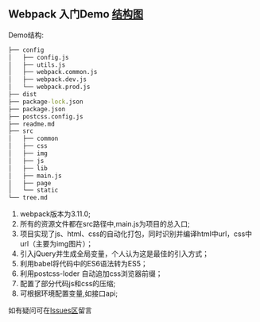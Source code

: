 ## Webpack 入门Demo [结构图](https://www.haohome.top/file/webpack.html)

Demo结构:

```cmd
├── config
│   ├── config.js
│   ├── utils.js
│   ├── webpack.common.js
│   ├── webpack.dev.js
│   └── webpack.prod.js
├── dist
├── package-lock.json
├── package.json
├── postcss.config.js
├── readme.md
├── src
│   ├── common
│   ├── css
│   ├── img
│   ├── js
│   ├── lib
│   ├── main.js
│   ├── page
│   └── static
└── tree.md
```

1. webpack版本为3.11.0;
2. 所有的资源文件都在src路径中,main.js为项目的总入口;
3. 项目实现了js、html、css的自动化打包，同时识别并编译html中url，css中url（主要为img图片）；
4. 引入jQuery并生成全局变量，个人认为这是最佳的引入方式；
5. 利用babel将代码中的ES6语法转为ES5；
6. 利用postcss-loder 自动追加css浏览器前缀；
7. 配置了部分代码js和css的压缩;
8. 可根据环境配置变量,如接口api;

如有疑问可在[Issues区](https://github.com/yifoo/webpack-demo/issues)留言
